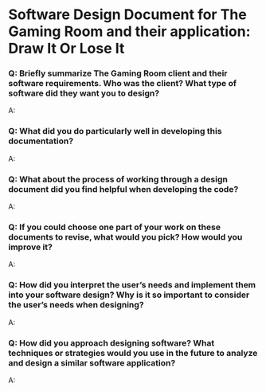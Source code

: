 # Software Design Document for The Gaming Room and their application: Draw It Or Lose It


### Q: Briefly summarize The Gaming Room client and their software requirements. Who was the client? What type of software did they want you to design?

A:

### Q: What did you do particularly well in developing this documentation?

A:

### Q: What about the process of working through a design document did you find helpful when developing the code?

A:

### Q: If you could choose one part of your work on these documents to revise, what would you pick? How would you improve it?

A:

### Q: How did you interpret the user’s needs and implement them into your software design? Why is it so important to consider the user’s needs when designing?

A:

### Q: How did you approach designing software? What techniques or strategies would you use in the future to analyze and design a similar software application?

A:
